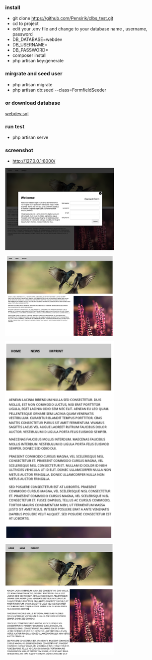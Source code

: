 ### install

-   git clone https://github.com/Pensirik/clbs_test.git
-   cd to project
-   edit your .env file and change to your database name , username, password
-   DB_DATABASE=webdev
-   DB_USERNAME=
-   DB_PASSWORD=
-   composer install
-   php artisan key:generate

### mirgrate and seed user

-   php artisan migrate
-   php artisan db:seed --class=FormfieldSeeder

### or download database 
<p align="left">
  <a href="https://github.com/Pensirik/clbs_test/blob/main/public/webdev.sql"> webdev.sql </a>
</p>

### run test

-   php artisan serve



### screenshot

-   http://127.0.0.1:8000/

<p align="left">
  <img src="https://github.com/Pensirik/clbs_test/blob/main/public/screenshot/1.png" width="350" alt="accessibility text">
</p>
<p align="left">
  <img src="https://github.com/Pensirik/clbs_test/blob/main/public/screenshot/2.png" width="350" alt="accessibility text">
</p>
<p align="left">
  <img src="https://github.com/Pensirik/clbs_test/blob/main/public/screenshot/3.png" width="350" alt="accessibility text">
</p>
<p align="left">
  <img src="https://github.com/Pensirik/clbs_test/blob/main/public/screenshot/4.png" width="350" alt="accessibility text">
</p>
